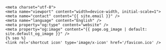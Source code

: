     <meta charset="utf-8">
    <meta name="viewport" content="width=device-width, initial-scale=1">
    <meta name="contact" content="{{ site.email }}" />
    <meta name="language" content="English" />
    <meta property="og:type" content="website" />
    <meta property="og:image" content="{{ page.og_image | default: site.default_og_image }}" />
    {% seo %}
    <link rel='shortcut icon' type='image/x-icon' href='/favicon.ico' />
